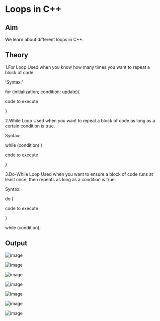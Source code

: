 # Loops in C++
## Aim
We learn about different loops in C++.
## Theory
1.For Loop
Used when you know how many times you want to repeat a block of code.

'Syntax:'

for (initialization; condition; update){

  code to execute
  
}

2.While Loop
Used when you want to repeat a block of code as long as a certain condition is true.

Syntax:

while (condition) {

  code to execute
  
}

3.Do-While Loop
Used when you want to ensure a block of code runs at least once, then repeats as long as a condition is true.

Syntax:

do {
 
  code to execute

}

while (condition);

## Output

![image](https://github.com/user-attachments/assets/487b14ec-f4fa-4d44-bb68-cf8e9048347e)

![image](https://github.com/user-attachments/assets/b2e4d1a6-6fa5-49ec-8dfb-4baa783c3648)

![image](https://github.com/user-attachments/assets/a314da11-e813-4ce1-ab79-8165e0963a65)

![image](https://github.com/user-attachments/assets/81d04af1-0f06-40da-ac72-773a04e0fb63)

![image](https://github.com/user-attachments/assets/1affd569-dea7-4e86-ad74-d010a17b771e)

![image](https://github.com/user-attachments/assets/9665b3c2-e2c1-4260-85db-96ad6d82c074)

![image](https://github.com/user-attachments/assets/7b2d027d-13cc-4c6c-a56a-1df95dc5785c)


